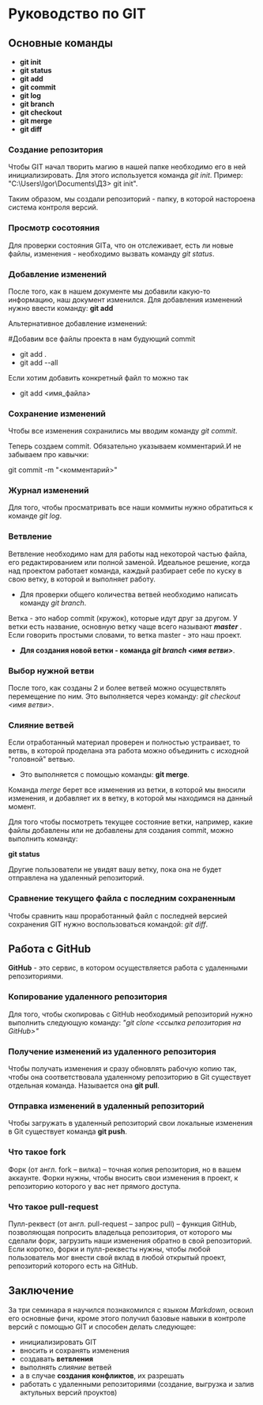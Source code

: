 # Руководство  по GIT

## Основные команды
* __git init__
* **git status**
* __git add__
* __git commit__
* __git log__
* __git branch__
* __git checkout__
* __git merge__
* __git diff__
### Создание репозитория
Чтобы GIT начал творить магию в нашей папке необходимо его в ней инициализировать. Для этого используется команда *git init*. Пример: "C:\Users\Igor\Documents\ДЗ> git init".

Таким образом, мы создали репозиторий - папку, в которой настороена система контроля версий.
### Просмотр сосотояния
Для проверки состояния GITа, что он отслеживает, есть ли новые файлы, изменения - необходимо вызвать команду *git status*.
### Добавление изменений
После того, как в нашем документе мы добавили какую-то информацию, наш документ изменился. Для добавления изменений нужно ввести команду: __git add__

Альтернативное добавление изменений:

#Добавим все файлы проекта в нам будующий commit
* git add .
* git add --all

Если хотим добавить конкретный файл то можно так
* git add <имя_файла> 

### Сохранение изменений
Чтобы все изменения сохранились мы вводим команду *git commit*.

Теперь создаем commit. Обязательно указываем комментарий.И не забываем про кавычки:

git commit -m "<комментарий>"

### Журнал изменений
Для того, чтобы просматривать все наши коммиты нужно обратиться к команде *git log*.
### Ветвление
Ветвление необходимо нам для работы над некоторой частью файла, его редактированием или полной заменой. Идеальное решение, когда над проектом работает команда, каждый разбирает себе по куску в свою ветку, в которой и выполняет работу.
* Для проверки общего количества ветвей необходимо написать команду *git branch*.

Ветка - это набор commit (кружок), которые идут друг за другом. У ветки есть название, основную ветку чаще всего называют __*master*__ . Если говорить простыми словами, то ветка master - это наш проект.
* __Для создания новой ветки - команда *git branch <имя ветви>*__.

### Выбор нужной ветви
После того, как созданы 2 и более ветвей можно осуществлять перемещение по ним. Это выполняется через команду: *git checkout <имя ветви>*.
### Слияние ветвей
Если отработанный материал проверен и полностью устраивает, то ветвь, в которой проделана эта работа можно объединить с исходной "головной" ветвью. 
* Это выполняется с помощью команды: __git merge__.

Команда _merge_ берет все изменения из ветки, в которой мы вносили изменения, и добавляет их в ветку, в которой мы находимся на данный момент.

Для того чтобы посмотреть текущее состояние ветки, например, какие файлы добавлены или не добавлены для создания commit, можно выполнить команду:

__git status__

Другие пользователи не увидят вашу ветку, пока она не будет отправлена на удаленный репозиторий. 

### Сравнение текущего файла с последним сохраненным
Чтобы сравнить наш проработанный файл с последней версией сохранения GIT нужно воспользоваться командой: *git diff*.

## Работа с GitHub
__**GitHub**__ - это сервис, в котором осуществляется работа с удаленными репозиториями.

### Копирование удаленного репозитория
Для того, чтобы скопироваь с GitHub необходимый репозиторий нужно выполнить следующую команду: *"git clone <ссылка репозитория на GitHub>"*
### Получение изменений из удаленного репозитория
 Чтобы получать изменения и сразу обновлять рабочую копию так, чтобы она соответствовала удаленному репозиторию в Git существует отдельная команда. Называется она __git pull__.

### Отправка изменений в удаленный репозиторий
 Чтобы загружать в удаленный репозиторий свои локальные изменения в Git существует команда **git push**.
### Что такое fork
Форк (от англ. fork – вилка) – точная копия репозитория, но в вашем аккаунте. Форки нужны, чтобы вносить свои изменения в проект, к репозиторию которого у вас нет прямого доступа.
### Что такое pull-request
Пулл-реквест (от англ. pull-request – запрос pull) – функция GitHub, позволяющая попросить владельца репозитория, от которого мы сделали форк, загрузить наши изменения обратно в свой репозиторий.
Если коротко, форки и пулл-реквесты нужны, чтобы любой пользователь мог внести свой вклад в любой открытый проект, репозиторий которого есть на GitHub. 
## Заключение 
За три семинара я научился познакомился с языком *Markdown*, освоил его основные фичи, кроме этого получил базовые навыки в контроле версий с помощью GIT и способен делать следующее:
* инициализировать GIT 
* вносить и сохранять изменения
* создавать __ветвления__
* выполнять *слияние* ветвей
* а в случае **создания конфликтов**, их разрешать
* работать с удаленными репозиториями (создание, выгрузка и залив актульных версий проуктов)